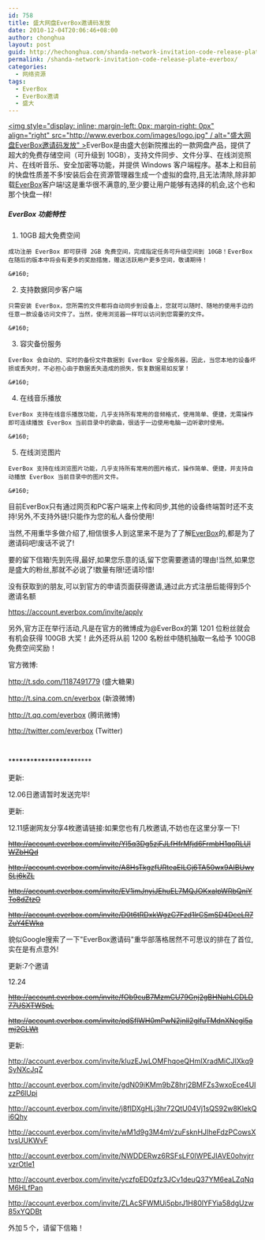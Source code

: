 ```yaml
---
id: 758
title: 盛大网盘EverBox邀请码发放
date: 2010-12-04T20:06:46+08:00
author: chonghua
layout: post
guid: http://hechonghua.com/shanda-network-invitation-code-release-plate-everbox/
permalink: /shanda-network-invitation-code-release-plate-everbox/
categories:
  - 网络资源
tags:
  - EverBox
  - EverBox邀请
  - 盛大
---
```

<a href="http://www.everbox.com/" target="_blank"></a>[<img style="display: inline; margin-left: 0px; margin-right: 0px" align="right" src="http://www.everbox.com/images/logo.jpg" / alt="盛大网盘EverBox邀请码发放" >](http://www.everbox.com/)EverBox是由盛大创新院推出的一款网盘产品，提供了超大的免费存储空间（可升级到 10GB），支持文件同步、文件分享、在线浏览照片、在线听音乐、安全加密等功能，并提供 Windows 客户端程序。基本上和目前的快盘性质差不多!安装后会在资源管理器生成一个虚拟的盘符,且无法清除,除非卸载<a href="http://www.everbox.com/" target="_blank">EverBox</a>客户端!这是重华很不满意的,至少要让用户能够有选择的机会,这个也和那个快盘一样!</p> 

<!--more-->

##### EverBox 功能特性

  1. 10GB 超大免费空间
    
    成功注册 EverBox 即可获得 2GB 免费空间，完成指定任务可升级空间到 10GB！EverBox 在随后的版本中将会有更多的奖励措施，赠送活跃用户更多空间，敬请期待！
    
    &#160;

  2. 支持数据同步客户端
    
    只需安装 EverBox，您所需的文件都将自动同步到设备上，您就可以随时、随地的使用手边的任意一款设备访问文件了。当然，使用浏览器一样可以访问到您需要的文件。
    
    &#160;

  3. 容灾备份服务
    
    EverBox 会自动的、实时的备份文件数据到 EverBox 安全服务器，因此，当您本地的设备坏损或丢失时，不必担心由于数据丢失造成的损失，恢复数据易如反掌！
    
    &#160;

  4. 在线音乐播放
    
    EverBox 支持在线音乐播放功能，几乎支持所有常用的音频格式，使用简单、便捷，无需操作即可连续播放 EverBox 当前目录中的歌曲，很适于一边使用电脑一边听歌时使用。
    
    &#160;

  5. 在线浏览图片
    
    EverBox 支持在线浏览图片功能，几乎支持所有常用的图片格式，操作简单、便捷，并支持自动播放 EverBox 当前目录中的图片文件。
    
    &#160;

目前EverBox只有通过网页和PC客户端来上传和同步,其他的设备终端暂时还不支持!另外,不支持外链!只能作为您的私人备份使用!

当然,不用重华多做介绍了,相信很多人到这里来不是为了了解<a href="http://www.everbox.com/" target="_blank">EverBox</a>的,都是为了邀请码吧!废话不说了!

要的留下信箱!先到先得,最好,如果您乐意的话,留下您需要邀请的理由!当然,如果您是盛大的粉丝,那就不必说了!数量有限!还请珍惜!

没有获取到的朋友,可以到官方的申请页面获得邀请,通过此方式注册后能得到5个邀请名额

<a title="https://account.everbox.com/invite/apply" href="https://account.everbox.com/invite/apply" target="_blank">https://account.everbox.com/invite/apply</a>

另外,官方正在举行活动,凡是在官方的微博成为@EverBox的第 1201 位粉丝就会有机会获得 100GB 大奖！此外还将从前 1200 名粉丝中随机抽取一名给予 100GB 免费空间奖励！

官方微博:

<a href="http://t.sdo.com/1187491779" target="_blank">http://t.sdo.com/1187491779</a> (盛大糖果)

<a href="http://t.sina.com.cn/everbox" target="_blank">http://t.sina.com.cn/everbox</a> (新浪微博)

<a href="http://t.qq.com/everbox" target="_blank">http://t.qq.com/everbox</a> (腾讯微博)

<a href="http://twitter.com/everbox" target="_blank">http://twitter.com/everbox</a> (Twitter)

&#160;

\***\***\***\***\***\***\***\***\***\***\***\***\***\***\***\***\***\***\*****

更新:

12.06日邀请暂时发送完毕!

更新:

12.11感谢网友分享4枚邀请链接:如果您也有几枚邀请,不妨也在这里分享一下!

<a title="http://account.everbox.com/invite/Yl5q3Dg5zjFJLfHfrMfjd6FrmbH1qoRLUlWZbHQd" href="http://account.everbox.com/invite/Yl5q3Dg5zjFJLfHfrMfjd6FrmbH1qoRLUlWZbHQd" target="_blank"><strike>http://account.everbox.com/invite/Yl5q3Dg5zjFJLfHfrMfjd6FrmbH1qoRLUlWZbHQd</strike></a>

<a title="http://account.everbox.com/invite/A8HsTkgzfURteaEILGj6TA50wx9AIBUwySLj6kZL" href="http://account.everbox.com/invite/A8HsTkgzfURteaEILGj6TA50wx9AIBUwySLj6kZL" target="_blank"><strike>http://account.everbox.com/invite/A8HsTkgzfURteaEILGj6TA50wx9AIBUwySLj6kZL</strike></a>

<a title="http://account.everbox.com/invite/EV1imJnyiJEhuEL7MQJOKxaIpWRbQniYTo8dZtzO" href="http://account.everbox.com/invite/EV1imJnyiJEhuEL7MQJOKxaIpWRbQniYTo8dZtzO" target="_blank"><strike>http://account.everbox.com/invite/EV1imJnyiJEhuEL7MQJOKxaIpWRbQniYTo8dZtzO</strike></a>

<a title="http://account.everbox.com/invite/D0t6tRDxkWgzC7Fzd1lrCSmSD4DceLR7ZuY4EWka" href="http://account.everbox.com/invite/D0t6tRDxkWgzC7Fzd1lrCSmSD4DceLR7ZuY4EWka" target="_blank"><strike>http://account.everbox.com/invite/D0t6tRDxkWgzC7Fzd1lrCSmSD4DceLR7ZuY4EWka</strike></a><a href="http://account.everbox.com/invite/D0t6tRDxkWgzC7Fzd1lrCSmSD4DceLR7ZuY4EWka" target="_blank"></a>

貌似Google搜索了一下"EverBox邀请码"重华部落格居然不可思议的排在了首位,实在是有点意外!

更新:7个邀请

12.24

[<strike>http://account.everbox.com/invite/fOb9cuB7MzmCU79Gnj2gBHNahLCDLD77USXTWSpL</strike>](http://account.everbox.com/invite/fOb9cuB7MzmCU79Gnj2gBHNahLCDLD77USXTWSpL "http://account.everbox.com/invite/fOb9cuB7MzmCU79Gnj2gBHNahLCDLD77USXTWSpL")

[<strike>http://account.everbox.com/invite/pdSflWH0mPwN2jnlI2glfuTMdnXNegl5amj2GLWt</strike>](http://account.everbox.com/invite/pdSflWH0mPwN2jnlI2glfuTMdnXNegl5amj2GLWt "http://account.everbox.com/invite/pdSflWH0mPwN2jnlI2glfuTMdnXNegl5amj2GLWt")

更新:

<a href="http://account.everbox.com/invite/kluzEJwLOMFhqoeQHmIXradMiCJIXkq9SyNXcJqZ" target="_blank">http://account.everbox.com/invite/kluzEJwLOMFhqoeQHmIXradMiCJIXkq9SyNXcJqZ</a> 

<a href="http://account.everbox.com/invite/gdN09iKMm9bZ8hrj2BMFZs3wxoEce4UIzzP6lUpi" target="_blank">http://account.everbox.com/invite/gdN09iKMm9bZ8hrj2BMFZs3wxoEce4UIzzP6lUpi</a> 

<a href="http://account.everbox.com/invite/j8fIDXgHLj3hr72QtU04Vj1sQS92w8KlekQi6Qhy" target="_blank">http://account.everbox.com/invite/j8fIDXgHLj3hr72QtU04Vj1sQS92w8KlekQi6Qhy</a> 

<a href="http://account.everbox.com/invite/wM1d9g3M4mVzuFsknHJIheFdzPCowsXtvsUUKWvF" target="_blank">http://account.everbox.com/invite/wM1d9g3M4mVzuFsknHJIheFdzPCowsXtvsUUKWvF</a> 

<a href="http://account.everbox.com/invite/NWDDERwz6RSFsLF0IWPEJIAVE0ohvjrrvzrOtIe1" target="_blank">http://account.everbox.com/invite/NWDDERwz6RSFsLF0IWPEJIAVE0ohvjrrvzrOtIe1</a> 

<a href="http://account.everbox.com/invite/yczfpED0zfz3JCv1deuQ37YM6eaLZqNqM6HLfPan" target="_blank">http://account.everbox.com/invite/yczfpED0zfz3JCv1deuQ37YM6eaLZqNqM6HLfPan</a> 

<a href="http://account.everbox.com/invite/ZLAcSFWMUi5pbrJ1H80lYFYia58dgUzw85xYQDBt" target="_blank">http://account.everbox.com/invite/ZLAcSFWMUi5pbrJ1H80lYFYia58dgUzw85xYQDBt</a>

外加５个，请留下信箱！
